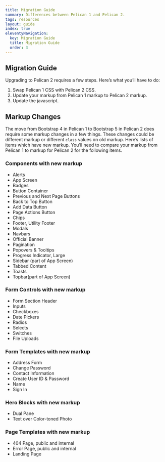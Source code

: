 ```yaml
---
title: Migration Guide
summary: Differences between Pelican 1 and Pelican 2.
tags: resources
layout: guide
index: true
eleventyNavigation:
  key: Migration Guide
  title: Migration Guide
  order: 3
---
```


## Migration Guide

Upgrading to Pelican 2 requires a few steps. Here’s what you’ll have to do:

1. Swap Pelican 1 CSS with Pelican 2 CSS.
2. Update your markup from Pelican 1 markup to Pelican 2 markup.
3. Update the javascript.

## Markup Changes

The move from Bootstrap 4 in Pelican 1 to Bootstrap 5 in Pelican 2 does require some markup changes in a few things.  These changes could be different markup or different `class` values on old markup. Here’s lists of items which have new markup. You’ll need to compare your markup from Pelican 1 to markup for Pelican 2 for the following items.

### Components with new markup

- Alerts
- App Screen
- Badges
- Button Container
- Previous and Next Page Buttons
- Back to Top Button
- Add Data Button
- Page Actions Button
- Chips
- Footer, Utility Footer
- Modals
- Navbars
- Official Banner
- Pagination
- Popovers &amp; Tooltips
- Progress Indicator, Large
- Sidebar (part of App Screen)
- Tabbed Content
- Toasts
- Topbar(part of App Screen)

### Form Controls with new markup

- Form Section Header
- Inputs
- Checkboxes
- Date Pickers
- Radios
- Selects
- Switches
- File Uploads

### Form Templates with new markup

- Address Form
- Change Password
- Contact Information
- Create User ID & Password
- Name
- Sign In

### Hero Blocks with new markup

- Dual Pane
- Text over Color-toned Photo

### Page Templates with new markup

- 404 Page, public and internal
- Error Page, public and internal
- Landing Page
